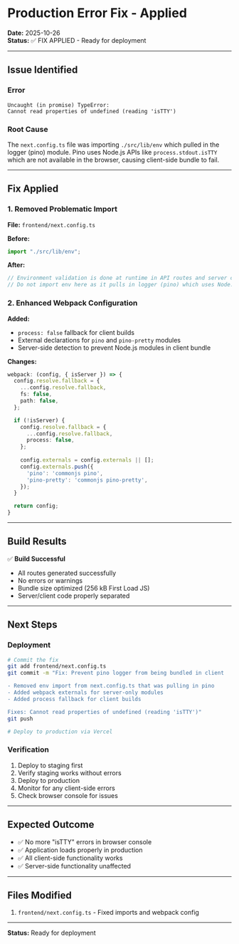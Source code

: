 # Production Error Fix - Applied

**Date:** 2025-10-26  
**Status:** ✅ FIX APPLIED - Ready for deployment

---

## Issue Identified

### Error
```
Uncaught (in promise) TypeError: 
Cannot read properties of undefined (reading 'isTTY')
```

### Root Cause
The `next.config.ts` file was importing `./src/lib/env` which pulled in the logger (pino) module. Pino uses Node.js APIs like `process.stdout.isTTY` which are not available in the browser, causing client-side bundle to fail.

---

## Fix Applied

### 1. Removed Problematic Import
**File:** `frontend/next.config.ts`

**Before:**
```typescript
import "./src/lib/env";
```

**After:**
```typescript
// Environment validation is done at runtime in API routes and server components
// Do not import env here as it pulls in logger (pino) which uses Node.js APIs
```

### 2. Enhanced Webpack Configuration
**Added:**
- `process: false` fallback for client builds
- External declarations for `pino` and `pino-pretty` modules
- Server-side detection to prevent Node.js modules in client bundle

**Changes:**
```typescript
webpack: (config, { isServer }) => {
  config.resolve.fallback = {
    ...config.resolve.fallback,
    fs: false,
    path: false,
  };

  if (!isServer) {
    config.resolve.fallback = {
      ...config.resolve.fallback,
      process: false,
    };
    
    config.externals = config.externals || [];
    config.externals.push({
      'pino': 'commonjs pino',
      'pino-pretty': 'commonjs pino-pretty',
    });
  }

  return config;
}
```

---

## Build Results

✅ **Build Successful**
- All routes generated successfully
- No errors or warnings
- Bundle size optimized (256 kB First Load JS)
- Server/client code properly separated

---

## Next Steps

### Deployment
```bash
# Commit the fix
git add frontend/next.config.ts
git commit -m "Fix: Prevent pino logger from being bundled in client

- Removed env import from next.config.ts that was pulling in pino
- Added webpack externals for server-only modules
- Added process fallback for client builds

Fixes: Cannot read properties of undefined (reading 'isTTY')"
git push

# Deploy to production via Vercel
```

### Verification
1. Deploy to staging first
2. Verify staging works without errors
3. Deploy to production
4. Monitor for any client-side errors
5. Check browser console for issues

---

## Expected Outcome

- ✅ No more "isTTY" errors in browser console
- ✅ Application loads properly in production
- ✅ All client-side functionality works
- ✅ Server-side functionality unaffected

---

## Files Modified

1. `frontend/next.config.ts` - Fixed imports and webpack config

---

**Status:** Ready for deployment
